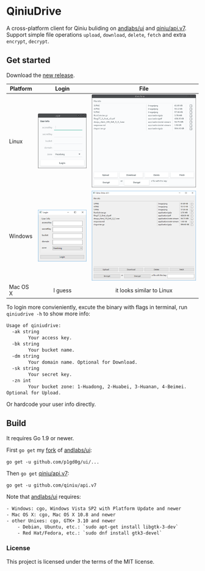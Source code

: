 # QiniuDrive

A cross-platform client for Qiniu buliding on [andlabs/ui](https://github.com/andlabs/ui) and [qiniu/api.v7](https://github.com/qiniu/api.v7). Support simple file operations `upload`, `download`, `delete`, `fetch` and extra `encrypt`, `decrypt`.

## Get started

Download the [new release](https://github.com/p1gd0g/QiniuDrive/releases).

|Platform |Login  |File |
|---|:---:|:---:|
|Linux    |![loginWindow](/images/loginWindow_linux.png)|![fileWindow](/images/fileWindow_linux.png)|
|Windows  |![loginWindow](/images/loginWindow_windows.png)|![fileWindow](/images/fileWindow_windows.png)|
|Mac OS X |I guess|it looks similar to Linux|

To login more convieniently, excute the binary with flags in terminal, run `qiniudrive -h` to show more info:

```
Usage of qiniudrive:
  -ak string
        Your access key.
  -bk string
        Your bucket name.
  -dm string
        Your domain name. Optional for Download.
  -sk string
        Your secret key.
  -zn int
        Your bucket zone: 1-Huadong, 2-Huabei, 3-Huanan, 4-Beimei. Optional for Upload.
```

Or hardcode your user info directly.

## Build

It requires Go 1.9 or newer.

First `go get` my [fork](https://github.com/p1gd0g/ui) of [andlabs/ui](https://github.com/andlabs/ui):

```
go get -u github.com/p1gd0g/ui/...
```

Then `go get` [qiniu/api.v7](https://github.com/qiniu/api.v7):

```
go get -u github.com/qiniu/api.v7
```

Note that [andlabs/ui](https://github.com/andlabs/ui) requires:

```
- Windows: cgo, Windows Vista SP2 with Platform Update and newer
- Mac OS X: cgo, Mac OS X 10.8 and newer
- other Unixes: cgo, GTK+ 3.10 and newer
	- Debian, Ubuntu, etc.: `sudo apt-get install libgtk-3-dev`
	- Red Hat/Fedora, etc.: `sudo dnf install gtk3-devel`
```


### License

This project is licensed under the terms of the MIT license.